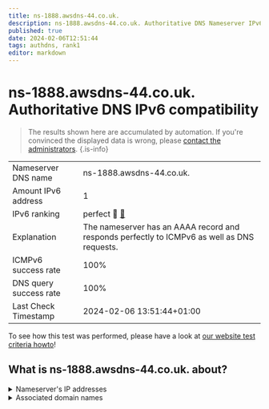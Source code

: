 ```yaml
---
title: ns-1888.awsdns-44.co.uk.
description: ns-1888.awsdns-44.co.uk. Authoritative DNS Nameserver IPv6 compatibility
published: true
date: 2024-02-06T12:51:44
tags: authdns, rank1
editor: markdown
---
```


# ns-1888.awsdns-44.co.uk. Authoritative DNS IPv6 compatibility

> The results shown here are accumulated by automation. If you're convinced the displayed data is wrong, please [contact the administrators](/howto/chat). 
{.is-info}




|   |   |
| - | - |
| Nameserver DNS name | ns-1888.awsdns-44.co.uk.
| Amount IPv6 address | 1
| IPv6 ranking | perfect :1st_place_medal: [🔗](/howto/ranking) |
| Explanation | The nameserver has an AAAA record and responds perfectly to ICMPv6 as well as DNS requests. |
| ICMPv6 success rate | 100%|
| DNS query success rate | 100% |
| Last Check Timestamp | 2024-02-06 13:51:44+01:00 |

To see how this test was performed, please have a look at [our website test criteria howto](/howto/testcriteria/authdns)!


## What is ns-1888.awsdns-44.co.uk. about?




<details>
<summary>Nameserver's IP addresses</summary>

2600:9000:5307:6000::1

</details>



<details>
<summary>Associated domain names</summary>

fauna.com

</details>
